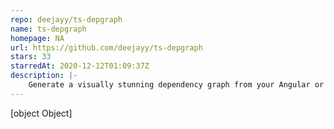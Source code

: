 ```yaml
---
repo: deejayy/ts-depgraph
name: ts-depgraph
homepage: NA
url: https://github.com/deejayy/ts-depgraph
stars: 33
starredAt: 2020-12-12T01:09:37Z
description: |-
    Generate a visually stunning dependency graph from your Angular or Typescript project
---
```


[object Object]
